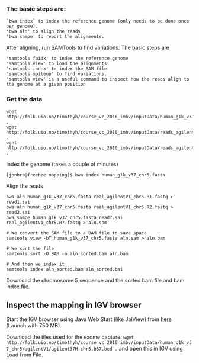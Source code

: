 ### The basic steps are:

    `bwa index` to index the reference genome (only needs to be done once per genome).
    'bwa aln' to align the reads
    'bwa sampe' to report the alignments.

After aligning, run SAMTools to find variations. The basic steps are

    'samtools faidx' to index the reference genome
    'samtools view' to load the alignments
    'samtools index' to index the BAM file
    'samtools mpileup' to find variations.
    'samtools view' is a useful command to inspect how the reads align to the genome at a given position

### Get the data

```
wget http://folk.uio.no/timothyh/course_vc_2016_imbv/inputData/human_g1k_v37_chr5/gatkBundle/human_g1k_v37_chr5.fasta .
wget http://folk.uio.no/timothyh/course_vc_2016_imbv/inputData/reads_agilentV1_chr5/real/real_agilentV1_chr5.R2.fastq .
wget http://folk.uio.no/timothyh/course_vc_2016_imbv/inputData/reads_agilentV1_chr5/real/real_agilentV1_chr5.R1.fastq .
```

Index the genome (takes a couple of minutes)

```
[jonbra@freebee mapping]$ bwa index human_g1k_v37_chr5.fasta
```

Align the reads
```
bwa aln human_g1k_v37_chr5.fasta real_agilentV1_chr5.R1.fastq > read1.sai
bwa aln human_g1k_v37_chr5.fasta real_agilentV1_chr5.R2.fastq > read2.sai
bwa sampe human_g1k_v37_chr5.fasta read?.sai real_agilentV1_chr5.R?.fastq > aln.sam
```


```
# We convert the SAM file to a BAM file to save space
samtools view -bT human_g1k_v37_chr5.fasta aln.sam > aln.bam

# We sort the file
samtools sort -O BAM -o aln_sorted.bam aln.bam

# And then we index it
samtools index aln_sorted.bam aln_sorted.bai
```

Download the chromosome 5 sequence and the sorted bam file and bam index file.


## Inspect the mapping in IGV browser
Start the IGV browser using Java Web Start (like JalView) from [here](http://software.broadinstitute.org/software/igv/download) (Launch with 750 MB).

Download the tiles used for the exome capture: `wget http://folk.uio.no/timothyh/course_vc_2016_imbv/inputData/human_g1k_v37_chr5/agilentV1/agilent37M.chr5.b37.bed .` and open this in IGV using Load from File.
